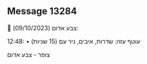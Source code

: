 ## Message 13284

🔴 צבע אדום (09/10/2023):

12:48:
• עוטף עזה: שדרות, איבים, ניר עם (15 שניות)

צופר - צבע אדום

